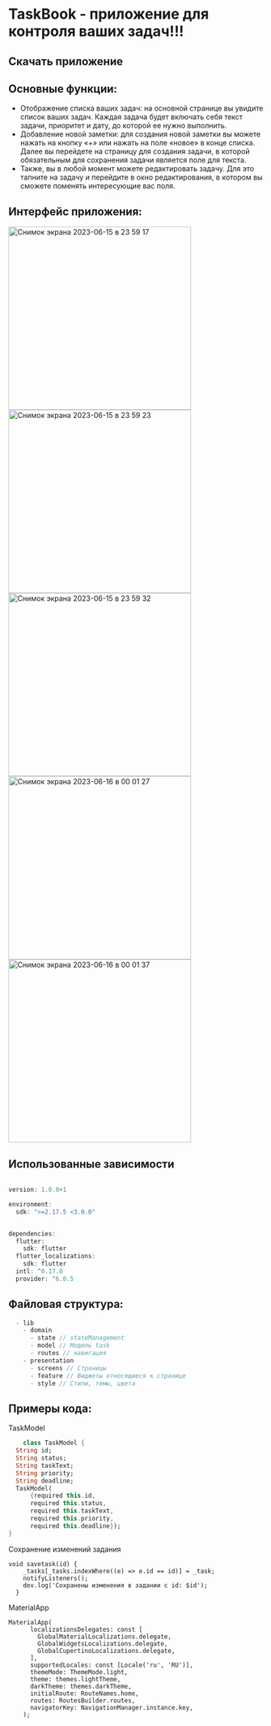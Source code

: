 # TaskBook - приложение для контроля ваших задач!!!

## Скачать приложение



## Основные функции:

- Отображение списка ваших задач: на основной странице вы увидите список ваших задач. Каждая задача будет включать себя текст задачи, приоритет и дату, до которой ее нужно выполнить.
- Добавление новой заметки: для создания новой заметки вы можете нажать на кнопку «+» или нажать на поле «новое» в конце списка. Далее вы перейдете на страницу для создания задачи, в которой обязательным для сохранения задачи является поле для текста.
- Также, вы в любой момент можете редактировать задачу. Для это тапните на задачу и перейдите в окно редактирования, в котором вы сможете поменять интересующие вас поля.

## Интерфейс приложения:

<img width="361" alt="Снимок экрана 2023-06-15 в 23 59 17" src="https://github.com/Greatest4Ce/toDoListY/assets/108977645/1e75ba07-57f4-4891-8aee-add8ec50765f">
<img width="361" alt="Снимок экрана 2023-06-15 в 23 59 23" src="https://github.com/Greatest4Ce/toDoListY/assets/108977645/b44be221-0ee8-4ce0-b83f-bd05396cf856">
<img width="361" alt="Снимок экрана 2023-06-15 в 23 59 32" src="https://github.com/Greatest4Ce/toDoListY/assets/108977645/0d15d46b-729b-4f97-8c1c-5050db71ab32">
<img width="361" alt="Снимок экрана 2023-06-16 в 00 01 27" src="https://github.com/Greatest4Ce/toDoListY/assets/108977645/81b393ec-48f4-44ad-92e5-4a56d2b270ef">
<img width="361" alt="Снимок экрана 2023-06-16 в 00 01 37" src="https://github.com/Greatest4Ce/toDoListY/assets/108977645/6e214321-fdcc-41cb-9811-349d7aab2f33">

## Использованные зависимости
``` dart

version: 1.0.0+1

environment:
  sdk: ">=2.17.5 <3.0.0"


dependencies:
  flutter:
    sdk: flutter
  flutter_localizations:
    sdk: flutter
  intl: ^0.17.0
  provider: ^6.0.5
  ```
  
  
## Файловая структура:

```dart
  - lib
    - domain
      - state // stateManagement
      - model // Модель task
      - routes // навигация
    - presentation
      - screens // Страницы
      - feature // Виджеты относящиеся к странице
      - style // Стили, темы, цвета
```
## Примеры кода:

TaskModel

```dart
    class TaskModel {
  String id;
  String status;
  String taskText;
  String priority;
  String deadline;
  TaskModel(
      {required this.id,
      required this.status,
      required this.taskText,
      required this.priority,
      required this.deadline});
}
```
Сохранение изменений задания

```
void savetask(id) {
    _tasks[_tasks.indexWhere((e) => e.id == id)] = _task;
    notifyListeners();
    dev.log('Сохранены изменения в задании с id: $id');
  }
```  

MaterialApp

```
MaterialApp(
      localizationsDelegates: const [
        GlobalMaterialLocalizations.delegate,
        GlobalWidgetsLocalizations.delegate,
        GlobalCupertinoLocalizations.delegate,
      ],
      supportedLocales: const [Locale('ru', 'RU')],
      themeMode: ThemeMode.light,
      theme: themes.lightTheme,
      darkTheme: themes.darkTheme,
      initialRoute: RouteNames.home,
      routes: RoutesBuilder.routes,
      navigatorKey: NavigationManager.instance.key,
    );
```    
